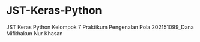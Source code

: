 # JST-Keras-Python
JST Keras Python Kelompok 7 Praktikum Pengenalan Pola
202151099_Dana Mifkhakun Nur Khasan 
